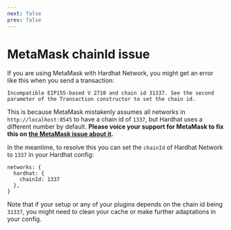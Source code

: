 ```yaml
---
next: false
prev: false
---
```


# MetaMask chainId issue

If you are using MetaMask with Hardhat Network, you might get an error like this when you send a transaction:

```
Incompatible EIP155-based V 2710 and chain id 31337. See the second parameter of the Transaction constructor to set the chain id.
```

This is because MetaMask mistakenly assumes all networks in `http://localhost:8545` to have a chain id of `1337`, but Hardhat uses a different number by default. **Please voice your support for MetaMask to fix this on [the MetaMask issue about it](https://github.com/MetaMask/metamask-extension/issues/9827).**

In the meantime, to resolve this you can set the `chainId` of Hardhat Network to `1337` in your Hardhat config:

```
networks: {
  hardhat: {
    chainId: 1337
  },
}
```

Note that if your setup or any of your plugins depends on the chain id being `31337`, you might need to clean your
cache or make further adaptations in your config.
